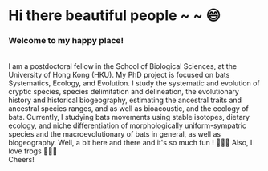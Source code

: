 # Hi there beautiful people ~ ~ 😄
### Welcome to my happy place!
<br />
I am a postdoctoral fellow in the School of Biological Sciences, at the University of Hong Kong (HKU). My PhD project is focused on bats Systematics, Ecology, and Evolution. I study the systematic and evolution of cryptic species, species delimitation and delineation, the evolutionary history and historical biogeography, estimating the ancestral traits and ancestral species ranges, and as well as bioacoustic, and the ecology of bats. Currently, I studying bats movements using stable isotopes, dietary ecology, and niche differentiation of morphologically uniform-sympatric species and the macroevolutionary of bats in general, as well as biogeography. Well, a bit here and there and it's so much fun ! 🦇🦇🦇 Also, I love frogs 🐸🐸🐸
<br />
Cheers!


